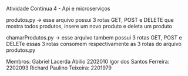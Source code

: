 Atividade Continua 4 - Api e microserviços

produtos.py -> esse arquivo possui 3 rotas GET, POST e DELETE
que mostra todos produtos, insere um novo produto e deleta um produto

chamarProdutos.py -> esse arquivo tambem possui 3 rotas GET, POST e DELETe
essas 3 rotas consomem respectivamente as 3 rotas do arquivo produtos.py

Membros:
Gabriel Lacerda Abilio 2202010
Igor dos Santos Ferreira: 2202093
Richard Paulino Teixeira: 2201979
